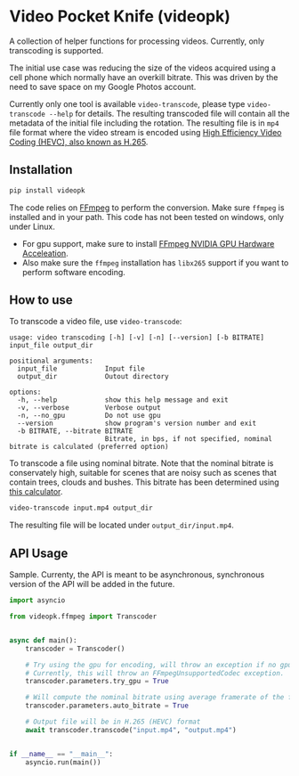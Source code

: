 # Video Pocket Knife (videopk)

A collection of helper functions for processing videos. Currently, only transcoding is supported.

The initial use case was reducing the size of the videos acquired using a cell phone which normally have an overkill bitrate. This was driven by the need to save space on my Google Photos account.

Currently only one tool is available ```video-transcode```, please type ```video-transcode --help``` for details. The resulting transcoded file will contain all the metadata of the initial file including the rotation. The resulting file is in ```mp4``` file format where the video stream is encoded using [High Efficiency Video Coding (HEVC), also known as H.265](https://fr.wikipedia.org/wiki/H.265).

## Installation

```bash
pip install videopk
```

The code relies on [FFmpeg](https://www.ffmpeg.org/) to perform the conversion. Make sure ```ffmpeg``` is installed and in your path. This code has not been tested on windows, only under Linux.

* For gpu support, make sure to install [FFmpeg NVIDIA GPU Hardware Acceleation](https://docs.nvidia.com/video-technologies/video-codec-sdk/11.1/ffmpeg-with-nvidia-gpu/index.html). 
* Also make sure the ```ffmpeg``` installation has ```libx265``` support if you want to perform software encoding.

## How to use

To transcode a video file, use ```video-transcode```:
```
usage: video transcoding [-h] [-v] [-n] [--version] [-b BITRATE] input_file output_dir

positional arguments:
  input_file            Input file
  output_dir            Outout directory

options:
  -h, --help            show this help message and exit
  -v, --verbose         Verbose output
  -n, --no_gpu          Do not use gpu
  --version             show program's version number and exit
  -b BITRATE, --bitrate BITRATE
                        Bitrate, in bps, if not specified, nominal bitrate is calculated (preferred option)
```

To transcode a file using nominal bitrate. Note that the nominal bitrate is conservately high, suitable for scenes that are noisy such as scenes that contain trees, clouds and bushes. This bitrate has been determined using [this calculator](https://www.dr-lex.be/info-stuff/videocalc.html).

```bash
video-transcode input.mp4 output_dir
```

The resulting file will be located under ```output_dir/input.mp4```. 

## API Usage

Sample. Currenty, the API is meant to be asynchronous, synchronous version of the API will be added in the future.

```python
import asyncio

from videopk.ffmpeg import Transcoder


async def main():
    transcoder = Transcoder()

    # Try using the gpu for encoding, will throw an exception if no gpu codec is found
    # Currently, this will throw an FFmpegUnsupportedCodec exception.
    transcoder.parameters.try_gpu = True

    # Will compute the nominal bitrate using average framerate of the file and its resolution
    transcoder.parameters.auto_bitrate = True

    # Output file will be in H.265 (HEVC) format
    await transcoder.transcode("input.mp4", "output.mp4")


if __name__ == "__main__":
    asyncio.run(main())
```
